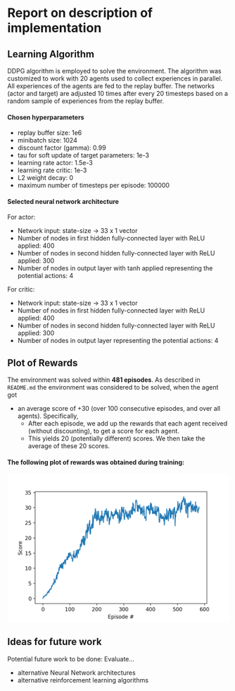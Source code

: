 # Report on description of implementation

## Learning Algorithm
DDPG algorithm is employed to solve the environment. The algorithm was customized to work with 20 agents used to collect experiences in parallel. 
All experiences of the agents are fed to the replay buffer. 
The networks (actor and target) are adjusted 10 times after every 20 timesteps based on a random sample of experiences from the replay buffer.

#### Chosen hyperparameters
* replay buffer size: 1e6
* minibatch size: 1024
* discount factor (gamma): 0.99
* tau for soft update of target parameters: 1e-3
* learning rate actor: 1.5e-3
* learning rate critic: 1e-3
* L2 weight decay: 0
* maximum number of timesteps per episode: 100000

#### Selected neural network architecture
For actor:
* Network input: state-size -> 33 x 1 vector
* Number of nodes in first hidden fully-connected layer with ReLU applied: 400
* Number of nodes in second hidden fully-connected layer with ReLU applied: 300
* Number of nodes in output layer with tanh applied representing the potential actions: 4

For critic:
* Network input: state-size -> 33 x 1 vector
* Number of nodes in first hidden fully-connected layer with ReLU applied: 400
* Number of nodes in second hidden fully-connected layer with ReLU applied: 300
* Number of nodes in output layer representing the potential actions: 4

## Plot of Rewards
The environment was solved within **481 episodes**.
As described in `README.md` the environment was considered to be solved, when the agent got
* an average score of +30 (over 100 consecutive episodes, and over all agents). Specifically,
    * After each episode, we add up the rewards that each agent received (without discounting), to get a score for each agent. 
    * This yields 20 (potentially different) scores. We then take the average of these 20 scores.

#### The following plot of rewards was obtained during training:
![Alt text](plots/plot_of_rewards.png?raw=true "Title")

## Ideas for future work
Potential future work to be done:
Evaluate... 
* alternative Neural Network architectures
* alternative reinforcement learning algorithms

